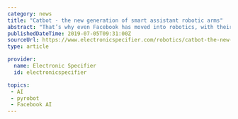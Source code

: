 ```yaml
---
category: news
title: "Catbot - the new generation of smart assistant robotic arms"
abstract: "That’s why even Facebook has moved into robotics, with their new robot framework, PyRobot, and wants to simplify the process. To top that of, advancement in robotics is extremely slow. That’s why the Catbot is an open platform so more developers can ..."
publishedDateTime: 2019-07-05T09:31:00Z
sourceUrl: https://www.electronicspecifier.com/robotics/catbot-the-new-generation-of-smart-assistant-robotic-arms
type: article

provider:
  name: Electronic Specifier
  id: electronicspecifier

topics:
 - AI
 - pyrobot
 - Facebook AI
---
```

